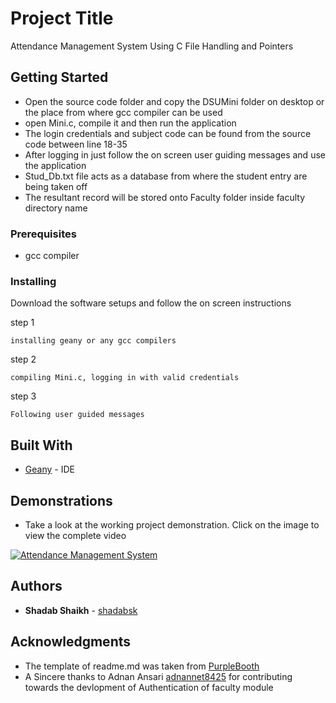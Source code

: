 # Project Title

Attendance Management System Using C File Handling and Pointers 

## Getting Started

* Open the source code folder and copy the DSUMini folder on desktop or the place from where gcc compiler can be used
* open Mini.c, compile it and then run the application
* The login credentials and subject code can be found from the source code between line 18-35
* After logging in just follow the on screen user guiding messages and use the application
* Stud_Db.txt file acts as a database from where the student entry are being taken off
* The resultant record will be stored onto Faculty folder inside faculty directory name

### Prerequisites

* gcc compiler


### Installing

Download the software setups and follow the on screen instructions

step 1

```
installing geany or any gcc compilers
```

step 2

```
compiling Mini.c, logging in with valid credentials
```

step 3

```
Following user guided messages
```

## Built With

* [Geany](https://www.geany.org/) - IDE


## Demonstrations

* Take a look at the working project demonstration. Click on the image to view the complete video


[![Attendance Management System](https://i.ytimg.com/vi/wDWfg3JlSag/maxresdefault.jpg)](https://youtu.be/wDWfg3JlSag)


## Authors

* **Shadab Shaikh** - [shadabsk](https://github.com/shadabsk)


## Acknowledgments

* The template of readme.md was taken from [PurpleBooth](https://github.com/PurpleBooth)
* A Sincere thanks to Adnan Ansari [adnannet8425](https://github.com/adnannet8425) for contributing towards the devlopment of Authentication of faculty module


